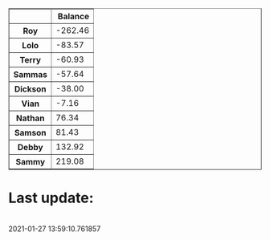 <table border="1" class="dataframe">
  <thead>
    <tr style="text-align: right;">
      <th></th>
      <th>Balance</th>
    </tr>
  </thead>
  <tbody>
    <tr>
      <th>Roy</th>
      <td>-262.46</td>
    </tr>
    <tr>
      <th>Lolo</th>
      <td>-83.57</td>
    </tr>
    <tr>
      <th>Terry</th>
      <td>-60.93</td>
    </tr>
    <tr>
      <th>Sammas</th>
      <td>-57.64</td>
    </tr>
    <tr>
      <th>Dickson</th>
      <td>-38.00</td>
    </tr>
    <tr>
      <th>Vian</th>
      <td>-7.16</td>
    </tr>
    <tr>
      <th>Nathan</th>
      <td>76.34</td>
    </tr>
    <tr>
      <th>Samson</th>
      <td>81.43</td>
    </tr>
    <tr>
      <th>Debby</th>
      <td>132.92</td>
    </tr>
    <tr>
      <th>Sammy</th>
      <td>219.08</td>
    </tr>
  </tbody>
</table><H1>Last update:</h1><br>2021-01-27 13:59:10.761857